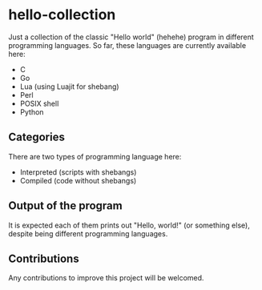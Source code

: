 # hello-collection
Just a collection of the classic "Hello world" (hehehe) program in different programming languages. So far, these languages are currently available here:

* C
* Go
* Lua (using Luajit for shebang)
* Perl
* POSIX shell
* Python

## Categories
There are two types of programming language here:

* Interpreted (scripts with shebangs)
* Compiled (code without shebangs)

## Output of the program
It is expected each of them prints out "Hello, world!" (or something else), despite being different programming languages.

## Contributions
Any contributions to improve this project will be welcomed.
